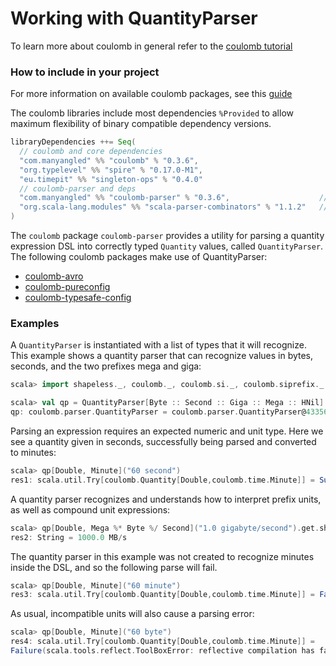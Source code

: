 # Working with QuantityParser

To learn more about coulomb in general refer to the
[coulomb tutorial](../README.md#tutorial)

### How to include in your project

For more information on available coulomb packages, see this
[guide](../README.md#how-to-include-coulomb-in-your-project)

The coulomb libraries include most dependencies `%Provided` to allow maximum flexibility
of binary compatible dependency versions.

```scala
libraryDependencies ++= Seq(
  // coulomb and core dependencies
  "com.manyangled" %% "coulomb" % "0.3.6",
  "org.typelevel" %% "spire" % "0.17.0-M1",
  "eu.timepit" %% "singleton-ops" % "0.4.0"
  // coulomb-parser and deps
  "com.manyangled" %% "coulomb-parser" % "0.3.6",                    // QuantityParser
  "org.scala-lang.modules" %% "scala-parser-combinators" % "1.1.2"   // %Provided parser dependency
)
```

The `coulomb` package `coulomb-parser` provides a utility for parsing a quantity expression DSL into
correctly typed `Quantity` values, called `QuantityParser`.
The following coulomb packages make use of QuantityParser:

* [coulomb-avro](../coulomb-avro/)
* [coulomb-pureconfig](../coulomb-pureconfig/)
* [coulomb-typesafe-config](../coulomb-typesafe-config/)

### Examples
A `QuantityParser` is instantiated with a list of types that it will recognize.
This example shows a quantity parser that can recognize values in bytes, seconds,
and the two prefixes mega and giga:
```scala
scala> import shapeless._, coulomb._, coulomb.si._, coulomb.siprefix._, coulomb.info._, coulomb.time._, coulomb.parser._

scala> val qp = QuantityParser[Byte :: Second :: Giga :: Mega :: HNil]
qp: coulomb.parser.QuantityParser = coulomb.parser.QuantityParser@43356dd9
```

Parsing an expression requires an expected numeric and unit type.
Here we see a quantity given in seconds, successfully being parsed and converted to minutes:
```scala
scala> qp[Double, Minute]("60 second")
res1: scala.util.Try[coulomb.Quantity[Double,coulomb.time.Minute]] = Success(Quantity(1.0))
```

A quantity parser recognizes and understands how to interpret prefix units, as well as
compound unit expressions:
```scala
scala> qp[Double, Mega %* Byte %/ Second]("1.0 gigabyte/second").get.show
res2: String = 1000.0 MB/s
```

The quantity parser in this example was not created to recognize minutes inside the DSL, and so
the following parse will fail.
```scala
scala> qp[Double, Minute]("60 minute")
res3: scala.util.Try[coulomb.Quantity[Double,coulomb.time.Minute]] = Failure(coulomb.parser.QPLexingException: ')' expected but 'm' found)
```

As usual, incompatible units will also cause a parsing error:
```scala
scala> qp[Double, Minute]("60 byte")
res4: scala.util.Try[coulomb.Quantity[Double,coulomb.time.Minute]] =
Failure(scala.tools.reflect.ToolBoxError: reflective compilation has failed ...
```
